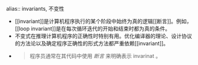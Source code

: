 alias:: invariants, 不变性

- [[invariant]]是计算机程序执行的某个阶段中始终为真的逻辑[[断言]]。例如，[[loop invariant]]是在每次循环迭代的开始和结束时都为真的条件。
- 不变式在推理计算机程序的正确性时特别有用。优化编译器的理论、设计协议的方法论以及确定程序正确性的形式方法都严重依赖[[invariant]]。
- > 程序员通常在其代码中使用 *断言* 来明确表示 invarinat 。
